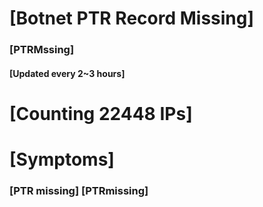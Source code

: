 # [Botnet PTR Record Missing]
### [PTRMssing]
#### [Updated every 2~3 hours]

# [Counting 22448 IPs]

# [Symptoms] 
###   [PTR missing] [PTRmissing]
